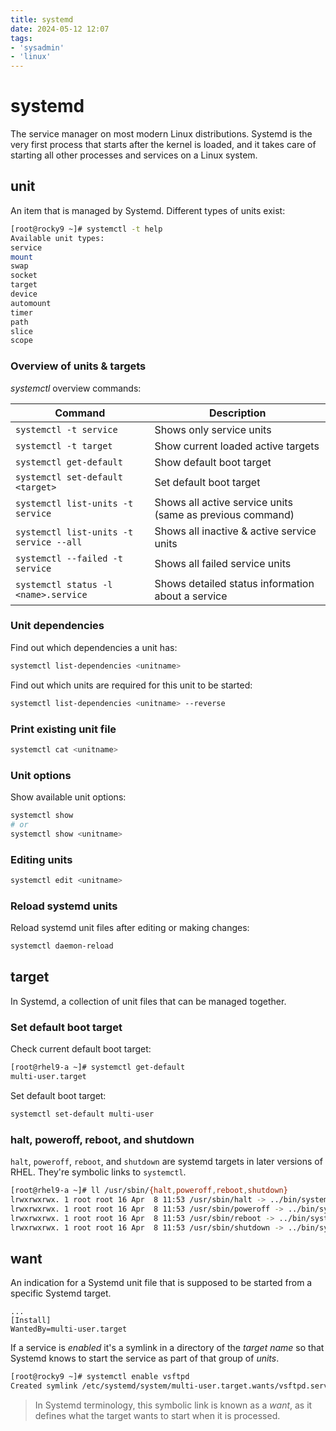 ```yaml
---
title: systemd
date: 2024-05-12 12:07
tags:
- 'sysadmin'
- 'linux'
---
```


# systemd

The service manager on most modern Linux distributions. Systemd is the very first process that starts after the kernel is loaded, and it takes care of starting all other processes and services on a Linux system.

## unit

An item that is managed by Systemd. Different types of units exist:

```bash
[root@rocky9 ~]# systemctl -t help
Available unit types:
service
mount
swap
socket
target
device
automount
timer
path
slice
scope
```

### Overview of units & targets

_systemctl_ overview commands:

| Command                                 | Description                                               |
| --------------------------------------- | --------------------------------------------------------- |
| `systemctl -t service`                  | Shows only service units                                  |
| `systemctl -t target`                   | Show current loaded active targets                        |
| `systemctl get-default`                 | Show default boot target                                  |
| `systemctl set-default <target>`        | Set default boot target                                   |
| `systemctl list-units -t service`       | Shows all active service units (same as previous command) |
| `systemctl list-units -t service --all` | Shows all inactive & active service units                 |
| `systemctl --failed -t service`         | Shows all failed service units                            |
| `systemctl status -l <name>.service`    | Shows detailed status information about a service         |

### Unit dependencies

Find out which dependencies a unit has:

```bash
systemctl list-dependencies <unitname>
```

Find out which units are required for this unit to be started:

```bash
systemctl list-dependencies <unitname> --reverse
```

### Print existing unit file

```bash
systemctl cat <unitname>
```

### Unit options

Show available unit options:

```bash
systemctl show
# or
systemctl show <unitname>
```

### Editing units

```bash
systemctl edit <unitname>
```

### Reload systemd units

Reload systemd unit files after editing or making changes:

```bash
systemctl daemon-reload
```

## target

In Systemd, a collection of unit files that can be managed together.

### Set default boot target

Check current default boot target:

```bash
[root@rhel9-a ~]# systemctl get-default
multi-user.target
```

Set default boot target:

```bash
systemctl set-default multi-user
```

### halt, poweroff, reboot, and shutdown

`halt`, `poweroff`, `reboot`, and `shutdown` are systemd targets in later versions of RHEL. They're symbolic links to `systemctl`.

```bash
[root@rhel9-a ~]# ll /usr/sbin/{halt,poweroff,reboot,shutdown}
lrwxrwxrwx. 1 root root 16 Apr  8 11:53 /usr/sbin/halt -> ../bin/systemctl
lrwxrwxrwx. 1 root root 16 Apr  8 11:53 /usr/sbin/poweroff -> ../bin/systemctl
lrwxrwxrwx. 1 root root 16 Apr  8 11:53 /usr/sbin/reboot -> ../bin/systemctl
lrwxrwxrwx. 1 root root 16 Apr  8 11:53 /usr/sbin/shutdown -> ../bin/systemctl
```

## want

An indication for a Systemd unit file that is supposed to be started from a specific Systemd target. 

```
...
[Install]
WantedBy=multi-user.target
```

If a service is _enabled_ it's a symlink in a directory of the _target name_ so that Systemd knows to start the service as part of that group of _units_.

```bash
[root@rocky9 ~]# systemctl enable vsftpd
Created symlink /etc/systemd/system/multi-user.target.wants/vsftpd.service → /usr/lib/systemd/system/vsftpd.service.
```

> In Systemd terminology, this symbolic link is known as a _want_, as it defines what the target wants to start when it is processed.
